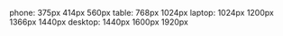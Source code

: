 phone:
        375px
        414px
        560px
table:
        768px
        1024px
laptop:
        1024px
        1200px
        1366px
        1440px
desktop:
        1440px
        1600px
        1920px